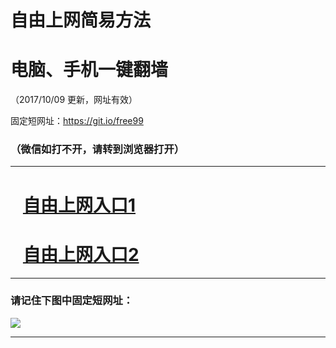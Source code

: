 ﻿# 自由上网简易方法

# 电脑、手机一键翻墙

（2017/10/09 更新，网址有效）

固定短网址：https://git.io/free99

### （微信如打不开，请转到浏览器打开）


***





# &nbsp;&nbsp; <a href="http://ft2960323358.fwq-tz-1001.info/fwqtz01.html?t=100900123890 " target="_blank">自由上网入口1</a>
# &nbsp;&nbsp; <a href="http://ft2829810873.fwq-tz-1002.info/fwqtz02.html?t=100900130424 " target="_blank">自由上网入口2</a>
***

### 请记住下图中固定短网址：

<img src="https://s3-us-west-2.amazonaws.com/fwq-1001/yjfq-20170905okok.png" /> 


***

